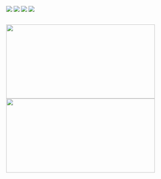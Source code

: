 



<div width="100%">
  

<a href="https://www.linkedin.com/in/deniz-memduev-4247281b5" target="_blank"><img src="https://img.icons8.com/color/48/000000/linkedin.png"/></a>
<a href="https://www.instagram.com/denizmemduev.dev" target="_blank"><img src="https://img.icons8.com/fluency/48/000000/instagram-new.png"/></a>
<a href="hhttps://twitter.com/deniz_memduev" target="_blank"><img src="https://img.icons8.com/fluency/48/000000/twitter.png"/></a>
<a href="https://denizmemduev.netlify.com" target="_blank"><img src="https://img.icons8.com/fluency/48/000000/domain.png"/></a>

<br>
<img src="https://github-readme-stats.vercel.app/api?username=denizmemduev&show_icons=true&count_private=true" width="400" height="200"/>
<img src="https://github-readme-stats.vercel.app/api/top-langs/?username=denizmemduev&layout=compact&show_icons=true/" width="400" height="200"/>

</div>
